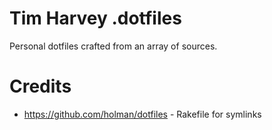 Tim Harvey .dotfiles
====================

Personal dotfiles crafted from an array of sources.

Credits
=======
* https://github.com/holman/dotfiles - Rakefile for symlinks
